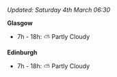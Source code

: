 *Updated: Saturday 4th March 06:30*

**Glasgow**

* 7h - 18h: :partly_sunny: Partly Cloudy

**Edinburgh**

* 7h - 18h: :partly_sunny: Partly Cloudy
